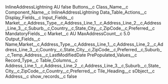 <?xml version="1.0" encoding="UTF-8"?>
<CustomMetadata xmlns="http://soap.sforce.com/2006/04/metadata" xmlns:xsi="http://www.w3.org/2001/XMLSchema-instance" xmlns:xsd="http://www.w3.org/2001/XMLSchema">
    <label>InlineAddressLightning AU</label>
    <protected>false</protected>
    <values>
        <field>Buttons__c</field>
        <value xsi:nil="true"/>
    </values>
    <values>
        <field>Class_Name__c</field>
        <value xsi:nil="true"/>
    </values>
    <values>
        <field>Component_Name__c</field>
        <value xsi:type="xsd:string">InlineAddressLightning</value>
    </values>
    <values>
        <field>Data_Table_Actions__c</field>
        <value xsi:nil="true"/>
    </values>
    <values>
        <field>Display_Fields__c</field>
        <value xsi:nil="true"/>
    </values>
    <values>
        <field>Input_Fields__c</field>
        <value xsi:type="xsd:string">Market__c,Address_Type__c,Address_Line_1__c,Address_Line_2__c,Address_Line_3__c,Suburb__c,Country__c,State_City__c,ZipCode__c,Preferred__c</value>
    </values>
    <values>
        <field>MandatoryFields__c</field>
        <value xsi:nil="true"/>
    </values>
    <values>
        <field>Market__c</field>
        <value xsi:type="xsd:string">AU</value>
    </values>
    <values>
        <field>MaxAddressCount__c</field>
        <value xsi:type="xsd:double">5.0</value>
    </values>
    <values>
        <field>Output_Fields__c</field>
        <value xsi:type="xsd:string">Name,Market__c,Address_Type__c,Address_Line_1__c,Address_Line_2__c,Address_Line_3__c,Country__c,State_City__c,ZipCode__c,Preferred__c,Suburb__c,Temp_Address__c,LastModifiedDate</value>
    </values>
    <values>
        <field>PrePopulated_Values__c</field>
        <value xsi:nil="true"/>
    </values>
    <values>
        <field>Record_Type__c</field>
        <value xsi:nil="true"/>
    </values>
    <values>
        <field>Table_Columns__c</field>
        <value xsi:type="xsd:string">Address_Line_1__c,Address_Line_2__c,Address_Line_3__c,Suburb__c,State_City__c,ZipCode__c,Country__c,Preferred__c</value>
    </values>
    <values>
        <field>Tile_Heading__c</field>
        <value xsi:nil="true"/>
    </values>
    <values>
        <field>sObject__c</field>
        <value xsi:type="xsd:string">Address__c</value>
    </values>
    <values>
        <field>show_records__c</field>
        <value xsi:type="xsd:boolean">false</value>
    </values>
</CustomMetadata>
